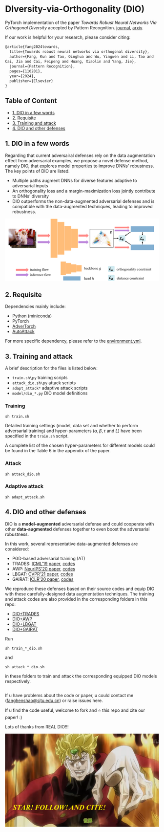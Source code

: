 # DIversity-via-Orthogonality (DIO)

PyTorch implementation of the paper *Towards Robust Neural Networks Via Orthogonal Diversity* accepted by Pattern Recognition. [journal](https://doi.org/10.1016/j.patcog.2024.110281), [arxiv](https://arxiv.org/abs/2010.12190).

If our work is helpful for your research, please consider citing:

```
@article{fang2024towards,
  title={Towards robust neural networks via orthogonal diversity},
  author={Fang, Kun and Tao, Qinghua and Wu, Yingwen and Li, Tao and Cai, Jia and Cai, Feipeng and Huang, Xiaolin and Yang, Jie},
  journal={Pattern Recognition},
  pages={110281},
  year={2024},
  publisher={Elsevier}
}
```

## Table of Content
  - [1. DIO in a few words](#1-dio-in-a-few-words)
  - [2. Requisite](#2-requisite)
  - [3. Training and attack](#3-training-and-attack)
  - [4. DIO and other defenses](#4-dio-and-other-defenses)

## 1. DIO in a few words

Regarding that current adversairal defenses rely on the data augmentation effect from adversarial examples, we propose a novel defense method, namely DIO, that explores model properties to improve DNNs' robustness.
The key points of DIO are listed.
- Multiple paths augment DNNs for diverse features adaptive to adversarial inputs
- An orthogonality loss and a margin-maximization loss jointly contribute to DNNs’ diversity
- DIO outperforms the non-data-augmented adversarial defenses and is compatible with the data-augmented techniques, leading to improved robustness.


![avatar](./pics/scheme.png)

## 2. Requisite

Dependencies mainly include:
- Python (miniconda)
- PyTorch
- [AdverTorch](https://github.com/BorealisAI/advertorch)
- [AutoAttack](https://github.com/fra31/auto-attack)

For more specific dependency, please refer to the [environment.yml](./environment.yml).

## 3. Training and attack

A brief description for the files is listed below:
- `train.sh\py` training scripts
- `attack_dio.sh\py` attack scripts 
- `adapt_attack*` adaptive attack scripts
- `model/dio_*.py` DIO model definitions

### Training

```
sh train.sh
```

Detailed training settings (model, data set and whether to perform adversarial training) and hyper-parameters ($\alpha,\beta,\tau$ and $L$) have been specified in the `train.sh` script.

A complete list of the chosen hyper-parameters for different models could be found in the Table 6 in the appendix of the paper.

### Attack

```
sh attack_dio.sh
```

### Adaptive attack

```
sh adapt_attack.sh
```

## 4. DIO and other defenses

DIO is a **model-augmented** adversarial defense and could cooperate with other **data-augmented** defenses together to even boost the adversarial robustness.

In this work, several representative data-augmented defenses are considered:
- PGD-based adversarial training (AT)
- TRADES: [ICML'19 paper](http://proceedings.mlr.press/v97/zhang19p/zhang19p.pdf), [codes](https://github.com/yaodongyu/TRADES/)
- AWP: [NeurIPS'20 paper](https://proceedings.neurips.cc/paper/2020/file/1ef91c212e30e14bf125e9374262401f-Paper.pdf), [codes](https://github.com/csdongxian/AWP)
- LBGAT: [CVPR'21 paper](https://openaccess.thecvf.com/content/ICCV2021/papers/Cui_Learnable_Boundary_Guided_Adversarial_Training_ICCV_2021_paper.pdf), [codes](https://github.com/dvlab-research/LBGAT)
- GAIRAT: [ICLR'20 paper](https://arxiv.org/pdf/2010.01736.pdf), [codes](https://github.com/zjfheart/Geometry-aware-Instance-reweighted-Adversarial-Training)

We reproduce these defenses based on their source codes and equip DIO with these carefully-designed data augmentation techniques. The training and attack codes are also provided in the corresponding folders in this repo:
- [DIO+TRADES](./DIO+TRADES/)
- [DIO+AWP](./DIO+AWP/)
- [DIO+LBGAT](./DIO+LBGAT/)
- [DIO+GAIRAT](./DIO+GAIRAT/)

Run
```
sh train_*_dio.sh
```
and 
```
sh attack_*_dio.sh
```
in these folders to train and attack the corresponding equipped DIO models respectively.

## 

If u have problems about the code or paper, u could contact me (fanghenshao@sjtu.edu.cn) or raise issues here.

If u find the code useful, welcome to fork and ⭐ this repo and cite our paper! :)

Lots of thanks from REAL DIO!!!

![avatar](./pics/REAL-DIO.png)
